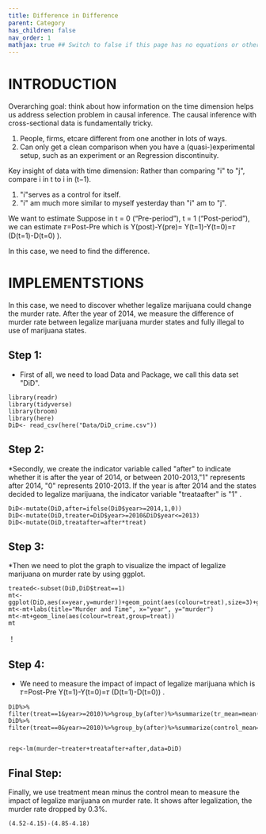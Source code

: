 ```yaml
---
title: Difference in Difference 
parent: Category
has_children: false
nav_order: 1
mathjax: true ## Switch to false if this page has no equations or other math rendering.
---
```

# INTRODUCTION

Overarching goal: think about how information on the time dimension helps us address selection problem in causal inference.
The causal inference with cross-sectional data is fundamentally tricky.

1. People, firms, etcare different from one another in lots of ways.
2. Can only get a clean comparison when you have a (quasi-)experimental setup, such as an experiment or an Regression discontinuity.


Key insight of data with time dimension: Rather than comparing "i" to "j", compare i in t to i in (t−1).

1. "i"serves as a control for itself.
2. "i" am much more similar to myself yesterday than "i" am to "j".

We want to estimate
Suppose in t = 0 (“Pre-period”),  t = 1 (“Post-period”), we can estimate 𝜏=Post-Pre
which is Y(post)-Y(pre)= Y(t=1)-Y(t=0)=𝜏 (D(t=1)-D(t=0)  ).

In this case, we need to find the difference.




# IMPLEMENTSTIONS

In this case, we need to discover whether legalize marijuana could change the murder rate. After the year of 2014, we measure the difference of murder rate between legalize marijuana murder states and fully illegal to use of marijuana states. 

## Step 1:
* First of all, we need to load Data and Package, we call this data set "DiD".
```{r}
library(readr)
library(tidyverse)
library(broom)
library(here)
DiD<- read_csv(here("Data/DiD_crime.csv"))
```
## Step 2:
*Secondly, we create the indicator variable called "after" to indicate whether it is after the year of 2014, or between 2010-2013,"1" represents after 2014, "0" represents 2010-2013. If the year is after 2014 and the states decided to legalize marijuana, the indicator variable "treataafter" is "1" .

```{r}
DiD<-mutate(DiD,after=ifelse(DiD$year>=2014,1,0))
DiD<-mutate(DiD,treater=DiD$year>=2010&DiD$year<=2013)
DiD<-mutate(DiD,treatafter=after*treat)
```

## Step 3:
*Then we need to plot the graph to visualize the impact of legalize marijuana on murder rate by using ggplot.

```{r}
treated<-subset(DiD,DiD$treat==1)
mt<-ggplot(DiD,aes(x=year,y=murder))+geom_point(aes(colour=treat),size=3)+geom_vline(xintercept=2014,lty=4)
mt<-mt+labs(title="Murder and Time", x="year", y="murder")
mt<-mt+geom_line(aes(colour=treat,group=treat))
mt
```
！[]()

## Step 4:
* We need to measure the impact of impact of legalize marijuana which is 𝜏=Post-Pre Y(t=1)-Y(t=0)=𝜏 (D(t=1)-D(t=0))  .
```{r}
DiD%>% filter(treat==1&year>=2010)%>%group_by(after)%>%summarize(tr_mean=mean(murder))
DiD%>% filter(treat==0&year>=2010)%>%group_by(after)%>%summarize(control_mean=mean(murder))


reg<-lm(murder~treater+treatafter+after,data=DiD)
```
## Final Step:
Finally, we use treatment mean minus the control mean to measure the impact of legalize marijuana on murder rate. It shows after legalization, the murder rate dropped by 0.3%.
```{r}
(4.52-4.15)-(4.85-4.18)
```